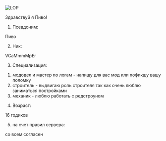 
<img src="https://nklk.ru/dll_image/1712.png" alt="LOP">

Здравствуй я Пиво!

1. Псевдоним:

Пиво


2. Ник:

VCaMmmMpEr


3. Специализация:

1) мододел и мастер по логам - напишу для вас мод или пофикшу вашу поломку
2) строитель - выдвигаю роль строителя так как очень люблю заниматься постройками
3) механик - люблю работать  с редстроуном


4. Возраст:

16 годиков


5. на счет правил сервера:

со всем согласен

